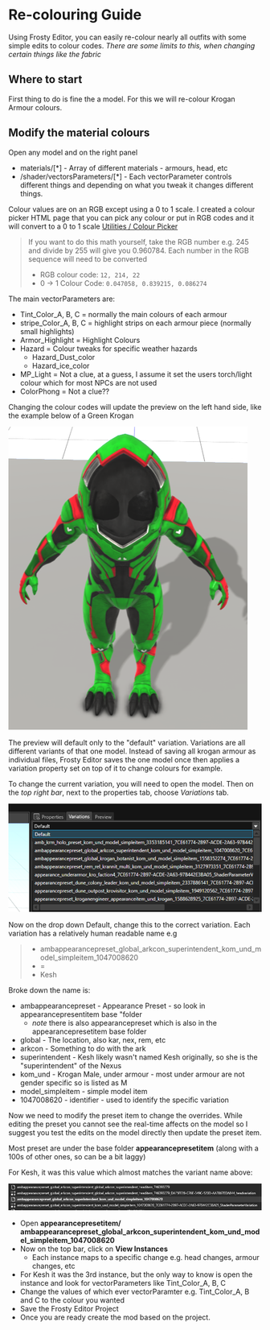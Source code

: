 # Re-colouring Guide

Using Frosty Editor, you can easily re-colour nearly all outfits with some simple edits to colour codes. *There are some limits to this, when changing certain things like the fabric*

## Where to start

First thing to do is fine the a model. For this we will re-colour Krogan Armour colours.

## Modify the material colours

Open any model and on the right panel

* materials/[\*] - Array of different materials - armours, head, etc
* /shader/vectorsParameters/[\*] - Each vectorParameter controls different things and depending on what you tweak it changes different things.

Colour values are on an RGB except using a 0 to 1 scale. I created a colour picker HTML page that you can pick any colour or put in RGB codes and it will convert to a 0 to 1 scale [Utilities / Colour Picker](../Utilities/colour-picker.html)

> If you want to do this math yourself, take the RGB number e.g. 245 and divide by 255 will give you 0.960784. Each number in the RGB sequence will need to be converted
>
> * RGB colour code: `12, 214, 22`
> * 0 -> 1 Colour Code: `0.047058, 0.839215, 0.086274`

The main vectorParameters are:

* Tint_Color_A, B, C = normally the main colours of each armour
* stripe_Color_A, B, C = highlight strips on each armour piece (normally small highlights)
* Armor_Highlight = Highlight Colours
* Hazard = Colour tweaks for specific weather hazards
  * Hazard_Dust_color
  * Hazard_ice_color
* MP_Light = Not a clue, at a guess, I assume it set the users torch/light colour which for most NPCs are not used
* ColorPhong = Not a clue??

Changing the colour codes will update the preview on the left hand side, like the example below of a Green Krogan

![Green Kesh in Preview](images/green-kesh.png)

The preview will default only to the "default" variation. Variations are all different variants of that one model. Instead of saving all krogan armour as individual files, Frosty Editor saves the one model once then applies a variation property set on top of it to change colours for example.

To change the current variation, you will need to open the model. Then on the *top right bar*, next to the properties tab, choose *Variations* tab.

![Variation drop down](images/variation-drop-down.png)

Now on the drop down Default, change this to the correct variation. Each variation has a relatively human readable name e.g

> * ambappearancepreset_global_arkcon_superintendent_kom_und_model_simpleitem_1047008620
> * =
> * Kesh

Broke down the name is:

* ambappearancepreset - Appearance Preset - so look in appearancepresentitem base "folder
  * *note* there is also appearancepreset which is also in the appearancepresetitem base folder
* global - The location, also kar, nex, rem, etc
* arkcon - Something to do with the ark
* superintendent - Kesh likely wasn't named Kesh originally, so she is the "superintendent" of the Nexus
* kom_und - Krogan Male, under armour - most under armour are not gender specific so is listed as M
* model_simpleitem - simple model item
* 1047008620 - identifier - used to identify the specific variation

Now we need to modify the preset item to change the overrides. While editing the preset you cannot see the real-time affects on the model so I suggest you test the edits on the model directly then update the preset item.

Most preset are under the base folder **appearancepresetitem** (along with a 100s of other ones, so can be a bit laggy)

For Kesh, it was this value which almost matches the variant name above:

![Kesh List](images/ambappearancepreset-kesh-list.png)

* Open **appearancepresetitem/ ambappearancepreset_global_arkcon_superintendent_kom_und_model_simpleitem_1047008620**
* Now on the top bar, click on **View Instances**
  * Each instance maps to a specific change e.g. head changes, armour changes, etc
* For Kesh it was the 3rd instance, but the only way to know is open the instance and look for vectorParameters like Tint_Color_A, B, C
* Change the values of which ever vectorParamter e.g. Tint_Color_A, B and C to the colour you wanted
* Save the Frosty Editor Project
* Once you are ready create the mod based on the project.
